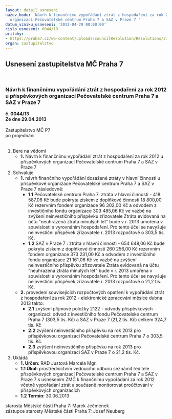 ```yaml
---
layout: detail_usneseni
nazev_bodu: 'Návrh k finančnímu vypořádání ztrát z hospodaření za rok 2012 u příspěvkových
  organizací Pečovatelské centrum Praha 7 a SAZ v Praze 7 '
datum_vzniku_usneseni: '2013-04-29 00:00:00'
cislo_usneseni: 0044/13
prilohy:
- https://praha7.cz/wp-content/uploads/councilResolution/Resolutions/23301/4-13-vypo%c5%99%c3%a1d%c3%a1n%c3%ad_hv_p%c5%99%c3%adsp%c4%9bvkov%c3%bdch_organizac%c3%ad.doc
organ: zastupitelstvo
---
```

<div id="ucUsn_pList" class="usn">
	<span><h2>Usnesení zastupitelstva MČ Praha 7 </h2>
<br></span><div class="standBody">
<span><h3>Návrh k finančnímu vypořádání ztrát z hospodaření za rok 2012 u příspěvkových organizací Pečovatelské centrum Praha 7 a SAZ v Praze 7 </h3></span><div class="center">
		<strong>č. 0044/13</strong><br>
	</div>
<div class="center">
		<strong>Ze dne 29.04.2013</strong><br><br>
	</div>Zastupitelstvo MČ P7<br> po projednání<br><br><ol>
<li>Bere na vědomí<ul><li>
<strong>1.</strong> Návrh k finančnímu vypořádání ztrát z hospodaření za rok 2012 u příspěvkových organizací Pečovatelské centrum Praha 7 a SAZ v Praze 7 </li></ul>
</li>
<li>Schvaluje<ul>
<li>
<strong>1.</strong> návrh finančního vypořádání dosažené ztráty v hlavní činnosti u příspěvkové organizace Pečovatelské centrum Praha 7 a SAZ v Praze 7 následovně:<ul>
<li>
<strong>1.1</strong> Pečovatelské centrum Praha 7: ztráta v hlavní činnosti          - 418 587,06 Kč bude pokryta ziskem z doplňkové činnosti                                 18 800,00 Kč rezervním fondem organizace                                                     96 302,00 Kč a odvodem z investičního fondu organizace                             303 485,06 Kč ve vazbě na zvýšení neinvestičního příspěvku zřizovatele                                           Ztráta evidovaná na účtu "neuhrazená ztráta minulých let" bude v r. 2013 umořena v souvislosti s vyrovnáním hospodaření. Pro tento účel se navyšuje neinvestiční příspěvek zřizovatele r. 2013 rozpočtově o 303,5 tis. Kč.                   </li>
<li>
<strong>1.2</strong> SAZ v Praze 7 : ztráta v hlavní činnosti                                 - 654 648,06 Kč bude pokryta ziskem z doplňkové činnosti                               260 256,00 Kč rezervním fondem organizace                                                   373 231,00 Kč a odvodem z investičního fondu organizace                               21 161,06 Kč ve vazbě na zvýšení neinvestičního příspěvku zřizovatele                                           Ztráta evidovaná na účtu "neuhrazená ztráta minulých let" bude v r. 2013 umořena v souvislosti s vyrovnáním hospodaření. Pro tento účel se navyšuje neinvestiční příspěvek zřizovatele r. 2013 rozpočtově o 21,2 tis. Kč.          </li>
</ul>
</li>
<li>
<strong>2.</strong> provedení souvisejících rozpočtových opatření k vypořádání ztrát z hospodaření za rok 2012 - elektronické zpracování měsíce dubna 2013 takto:<ul>
<li>
<strong>2.1</strong> zvýšení příjmové položky 2122 - odvody příspěvkových organizací: odvod z investičního fondu Pečovatelské centrum Praha 7 (303,5 tis. Kč) a SAZ v Praze 7 (21,2 tis. Kč) celkem 324,7 tis. Kč</li>
<li>
<strong>2.2</strong> zvýšení neinvestičního příspěvku na rok 2013 pro příspěvkovou organizaci Pečovatelské centrum Praha 7 o 303,5 tis. Kč.  </li>
<li>
<strong>2.3</strong> zvýšení neinvestičního příspěvku na rok 2013 pro příspěvkovou organizaci SAZ v Praze 7 o 21,2 tis. Kč.  </li>
</ul>
</li>
</ul>
</li>
<li>Ukládá<ul>
<li>
<strong>1. Určen: </strong>RAD Justová Marcela Mgr.</li>
<li>
<strong>1.1 Úkol: </strong>prostřednictvím vedoucího odboru seznámit ředitele příspěvkových organizací Pečovatelské centrum Praha 7 a SAZ v Praze 7 s usnesením ZMČ k finančnímu vypořádání za rok 2012 včetně vypořádání ztrát a současně monitorovat proúčtování v příspěvkových organizacích</li>
<li>
<strong>1.2 Termín: </strong>30.06.2013</li>
</ul>
</li>
</ol>starosta Městské části Praha 7: Marek Ječmének<br>zástupce starosty Městské části Praha 7: Josef Neuberg
</div>
</div>